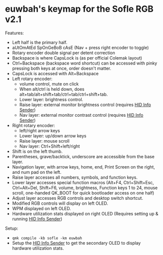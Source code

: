 # euwbah's keymap for the Sofle RGB v2.1

Features:

- Left half is the primary half.
- aUtOmAtEd SpOnGeBoB cAsE (Nav + press right encoder to toggle)
- Rotary encoder double signal per detent correction
- Backspace is where CapsLock is (as per official Colemak layout)
- Ctrl+Backspace (backspace word shortcut) can be accessed with pinky pressing both keys at once, order doesn't matter.
- CapsLock is accessed with Alt+Backspace
- Left rotary encoder:
  - volume control, mute on click
  - When alt/ctrl is held down, does alt+tab/alt+shift+tab/ctrl+tab/ctrl+shift+tab.
  - Lower layer: brightness control.
  - Raise layer: external monitor brightness control (requires [HID Info Sender](https://github.com/euwbah/hid-info-sender))
  - Nav layer: external monitor contrast control (requires [HID Info Sender](https://github.com/euwbah/hid-info-sender))
- Right rotary encoder:
  - left/right arrow keys
  - Lower layer: up/down arrow keys
  - Raise layer: mouse scroll
  - Nav layer: Ctrl+Shift+left/right
- Shift is on the left thumb.
- Parentheses, grave/backtick, underscore are accessible from the base layer.
- Navigation layer, with arrow keys, home, end, Print Screen on the right, and num pad on the left.
- Raise layer accesses all numbers, symbols, and function keys.
- Lower layer accesses special function macros (Alt+F4, Ctrl+Shift+Esc, Ctrl+Alt+Del, Shift+F6, volume, brightness, Function keys 1 to 24, mouse scroll, one-handed QK_BOOT for quick bootloader access on one half)
- Adjust layer accesses RGB controls and desktop switch shortcut.
- Modified RGB controls will display on left OLED.
- WPM displayed on left OLED.
- Hardware utilization stats displayed on right OLED (Requires setting up & running [HID Info Sender](https://github.com/euwbah/hid-info-sender))

Setup:

- `qmk compile -kb sofle -km euwbah`
- Setup the [HID Info Sender](https://github.com/euwbah/hid-info-sender) to get the secondary OLED to display hardware utilization stats.
